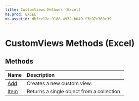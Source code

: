 ```yaml
---
title: CustomViews Methods (Excel)
ms.prod: EXCEL
ms.assetid: dbfce12e-9188-4932-b049-f3b97c360c39
---
```



# CustomViews Methods (Excel)

## Methods



|**Name**|**Description**|
|:-----|:-----|
|[Add](customviews-add-method-excel.md)|Creates a new custom view.|
|[Item](customviews-item-method-excel.md)|Returns a single object from a collection.|

